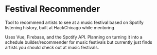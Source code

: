 # Festival Recommender

Tool to recommend artists to see at a music festival based on Spotify listening history, built at HackChicago while mentoring.

Uses Vue, Firebase, and the Spotify API. Planning on turning it into a schedule builder/recommender for music festivals but currently just finds artists you should check out at music festivals.
